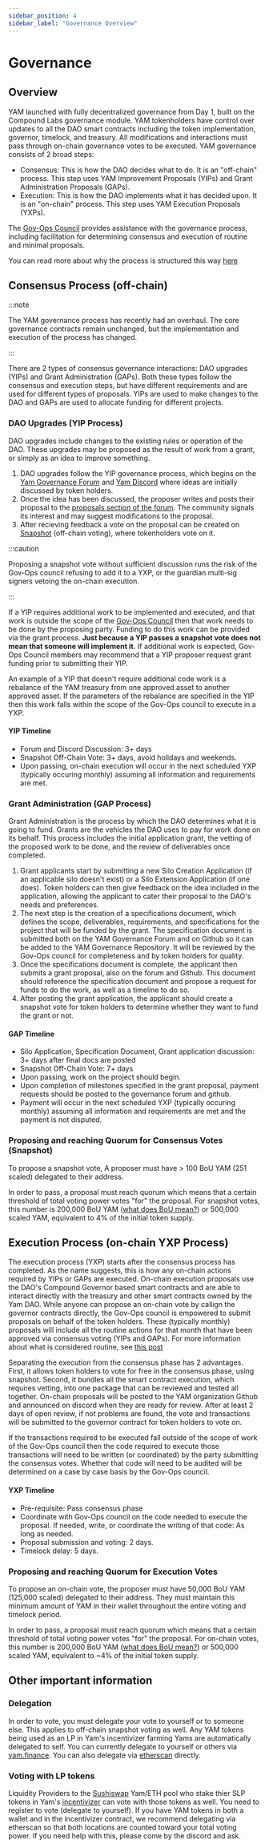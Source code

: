```yaml
---
sidebar_position: 4
sidebar_label: "Governance Overview"
---
```


# Governance

## Overview

YAM launched with fully decentralized governance from Day 1, built on the Compound Labs governance module. YAM tokenholders have control over updates to all the DAO smart contracts including the token implementation, governor, timelock, and treasury. All modifications and interactions must pass through on-chain governance votes to be executed. YAM governance consists of 2 broad steps:

- Consensus: This is how the DAO decides what to do. It is an "off-chain" process. This step uses YAM Improvement Proposals (YIPs) and Grant Administration Proposals (GAPs).
- Execution: This is how the DAO implements what it has decided upon. It is an "on-chain" process. This step uses YAM Execution Proposals (YXPs).

The [Gov-Ops Council](https://github.com/yam-finance/documents/blob/master/govops/govops-council.md) provides assistance with the governance process, including facilitation for determining consensus and execution of routine and minimal proposals.

You can read more about why the process is structured this way [here](https://rossgalloway.github.io/docs-website/docs/siloDocs/YAM%20Re-Org/Deliverables/YAM%20Replanted%20Docs/Goals%20for%20a%20New%20Yam%20DAO/efficiency)

## Consensus Process (off-chain)

:::note

The YAM governance process has recently had an overhaul. The core governance contracts remain unchanged, but the implementation and execution of the process has changed.

:::

There are 2 types of consensus governance interactions: DAO upgrades (YIPs) and Grant Administration (GAPs). Both these types follow the consensus and execution steps, but have different requirements and are used for different types of proposals. YIPs are used to make changes to the DAO and GAPs are used to allocate funding for different projects.

### DAO Upgrades (YIP Process)

DAO upgrades include changes to the existing rules or operation of the DAO. These upgrades may be proposed as the result of work from a grant, or simply as an idea to improve something.

1. DAO upgrades follow the YIP governance process, which begins on the [Yam Governance Forum](https://forum.yam.finance/) and [Yam Discord](https://discord.gg/qceE8SQjXs) where ideas are initially discussed by token holders.
2. Once the idea has been discussed, the proposer writes and posts their proposal to the [proposals section of the forum](https://forum.yam.finance/c/proposals/9). The community signals its interest and may suggest modifications to the proposal.
3. After recieving feedback a vote on the proposal can be created on [Snapshot](https://snapshot.org/#/yam.eth) (off-chain voting), where tokenholders vote on it.

:::caution

Proposing a snapshot vote without sufficient discussion runs the risk of the Gov-Ops council refusing to add it to a YXP, or the guardian multi-sig signers vetoing the on-chain execution.

:::

If a YIP requires additional work to be implemented and executed, and that work is outside the scope of the [Gov-Ops Council](https://github.com/yam-finance/documents/blob/master/govops/govops-council.md) then that work needs to be done by the proposing party. Funding to do this work can be provided via the grant process. **Just because a YIP passes a snapshot vote does not mean that someone will implement it.** If additional work is expected, Gov-Ops Council members may recommend that a YIP proposer request grant funding prior to submitting their YIP.

An example of a YIP that doesn't require additional code work is a rebalance of the YAM treasury from one approved asset to another approved asset. If the parameters of the rebalance are specified in the YIP then this work falls within the scope of the Gov-Ops council to execute in a YXP.

#### YIP Timeline

- Forum and Discord Discussion: 3+ days
- Snapshot Off-Chain Vote: 3+ days, avoid holidays and weekends.
- Upon passing, on-chain execution will occur in the next scheduled YXP (typically occuring monthly) assuming all information and requirements are met.

### Grant Administration (GAP Process)

Grant Administration is the process by which the DAO determines what it is going to fund. Grants are the vehicles the DAO uses to pay for work done on its behalf. This process includes the initial application grant, the vetting of the proposed work to be done, and the review of deliverables once completed. 

1. Grant applicants start by submitting a new Silo Creation Application (if an applicable silo doesn't exist) or a Silo Extension Application (if one does). Token holders can then give feedback on the idea included in the application, allowing the applicant to cater their proposal to the DAO's needs and preferences. 
2. The next step is the creation of a specifications document, which defines the scope, deliverables, requirements, and specifications for the project that will be funded by the grant. The specification document is submitted both on the YAM Governance Forum and on Github so it can be added to the YAM Governance Repository. It will be reviewed by the Gov-Ops council for completeness and by token holders for quality.
3. Once the specifications document is complete, the applicant then submits a grant proposal, also on the forum and Github. This document should reference the specification document and propose a request for funds to do the work, as well as a timeline to do so.
4. After posting the grant application, the applicant should create a snapshot vote for token holders to determine whether they want to fund the grant or not.

#### GAP Timeline

- Silo Application, Specification Document, Grant application discussion: 3+ days after final docs are posted
- Snapshot Off-Chain Vote: 7+ days
- Upon passing, work on the project should begin.
- Upon completion of milestones specified in the grant proposal, payment requests should be posted to the governance forum and github.
- Payment will occur in the next scheduled YXP (typically occuring monthly) assuming all information and requirements are met and the payment is not disputed.

### Proposing and reaching Quorum for Consensus Votes (Snapshot)

To propose a snapshot vote, A proposer must have > 100 BoU YAM (251 scaled) delegated to their address.

In order to pass, a proposal must reach quorum which means that a certain threshold of total voting power votes "for" the proposal. For snapshot votes, this number is 200,000 BoU YAM ([what does BoU mean?](/new-docs/FAQ_new.md)) or 500,000 scaled YAM, equivalent to 4% of the initial token supply.

## Execution Process (on-chain YXP Process)

The execution process (YXP) starts after the consensus process has completed. As the name suggests, this is how any on-chain actions required by YIPs or GAPs are executed. On-chain execution proposals use the DAO's Compound Governor based smart contracts and are able to interact directly with the treasury and other smart contracts owned by the Yam DAO. While anyone can propose an on-chain vote by callign the governor contracts directly, the Gov-Ops council is empowered to submit proposals on behalf of the token holders. These (typically monthly) proposals will include all the routine actions for that month that have been approved via consensus voting (YIPs and GAPs). For more information about what is considered routine, see [this post](https://github.com/yam-finance/documents/blob/master/govops/govops-council.md)

Separating the execution from the consensus phase has 2 advantages. First, it allows token holders to vote for free in the consensus phase, using snapshot. Second, it bundles all the smart contract execution, which requires vetting, into one package that can be reviewed and tested all together. On-chain proposals will be posted to the YAM organization Github and announced on discord when they are ready for review. After at least 2 days of open review, if not problems are found, the vote and transactions will be submitted to the governor contract for token holders to vote on.

If the transactions required to be executed fall outside of the scope of work of the Gov-Ops council then the code required to execute those transactions will need to be written (or coordinated) by the party submitting the consensus votes. Whether that code will need to be audited will be determined on a case by case basis by the Gov-Ops council.

#### YXP Timeline

- Pre-requisite: Pass consensus phase
- Coordinate with Gov-Ops council on the code needed to execute the proposal. If needed, write, or coordinate the writing of that code: As long as needed.
- Proposal submission and voting: 2 days.
- Timelock delay: 5 days.

### Proposing and reaching Quorum for Execution Votes

To propose an on-chain vote, the proposer must have 50,000 BoU YAM (125,000 scaled) delegated to their address. They must maintain this minimum amount of YAM in their wallet throughout the entire voting and timelock period.

In order to pass, a proposal must reach quorum which means that a certain threshold of total voting power votes "for" the proposal. For on-chain votes, this number is 200,000 BoU YAM ([what does BoU mean?](/new-docs/FAQ_new.md)) or 500,000 scaled YAM, equivalent to ~4% of the initial token supply.

## Other important information

### Delegation

In order to vote, you must delegate your vote to yourself or to someone else. This applies to off-chain snapshot voting as well. Any YAM tokens being used as an LP in Yam's incentivizer farming Yams are automatically delegated to self. You can currently delegate to yourself or others via [yam.finance](https://yam.finance/#/governance). You can also delegate via [etherscan](https://etherscan.io/address/0x0aacfbec6a24756c20d41914f2caba817c0d8521#writeContract#F9) directly.

### Voting with LP tokens

Liquidity Providers to the [Sushiswap](https://sushi.com) Yam/ETH pool who stake thier SLP tokens in Yam's [incentivizer](https://yam.finance/#/farm) can vote with those tokens as well. You need to register to vote (delegate to yourself). If you have YAM tokens in both a wallet and in the incentivizer contract, we recommend delegating via etherscan so that both locations are counted toward your total voting power. If you need help with this, please come by the discord and ask.

